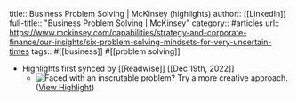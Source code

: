 title:: Business Problem Solving | McKinsey (highlights)
author:: [[LinkedIn]]
full-title:: "Business Problem Solving | McKinsey"
category:: #articles
url:: https://www.mckinsey.com/capabilities/strategy-and-corporate-finance/our-insights/six-problem-solving-mindsets-for-very-uncertain-times
tags:: #[[business]] #[[problem solving]]

- Highlights first synced by [[Readwise]] [[Dec 19th, 2022]]
	- ![Faced with an inscrutable problem? Try a more creative approach.](https://www.mckinsey.com/~/media/mckinsey/business%20functions/strategy%20and%20corporate%20finance/our%20insights/six%20problem%20solving%20mindsets%20for%20very%20uncertain%20times/svg-six-problem-solving-ex-v2.svgz) ([View Highlight](https://read.readwise.io/read/01gmmr9dvg61qdm4pvgekrzqj9))